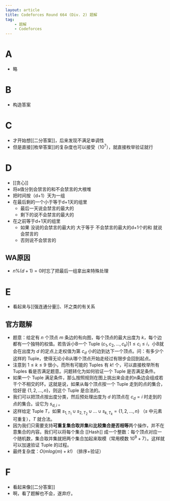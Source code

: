 ```yaml
---
layout: article
title: Codeforces Round 664 (Div. 2) 题解
tag:
    - 题解
    - Codeforces
---
```


# A
- 略
# B
- 构造答案
# C
- 才开始想[[二分答案]]，后来发现不满足单调性
- 但是直接[[枚举答案]]的复杂度也可以接受（$10^7$），就直接枚举验证就行
# D
- [[贪心]]
- 将a值分到会禁言的和不会禁言的大根堆
- 把时间按（d+1）天为一组
- 在最后剩的一个小于等于d+1天的组里
	- 最后一天说会禁言的最大的
	- 剩下的说不会禁言的最大的
- 在之前等于d+1天的组里
	- 如果 没说的会禁言的最大的 大于等于 不会禁言的最大的d+1个的和 就说会禁言的
	- 否则说不会禁言的

## WA原因
- $n \% (d+1) = 0$时忘了把最后一组拿出来特殊处理

# E
- 看起来与[[强连通分量]]、环之类的有关系

## 官方题解
- 题意：给定有 $n$ 个顶点 $m$ 条边的有向图，每个顶点的最大出度为 $k$，每个边都有一个独特的权值。若告诉小B一个 Tuple $(c_1, c_2, ... , c_k) | 1 \leq c_i \leq i$，小B就会在出度为 $d$ 的定点上走权值为第 $c_d$ 小的边到达下一个顶点。问：有多少个这样的 Tuple，使得无论小B从哪个顶点开始走经过有限步会回到起点。
- 注意到 $1 \leq k \leq 9$ 很小，而所有可能的 Tuples 有 $k!$ 个，可以直接枚举所有 Tuples 看是否满足题意。问题转化为如何验证一个 Tuple 是否满足条件。
- 如果一个 Tuple 满足条件，那么按照规则在图上挑出来会走的n条边会组成若干个不相交的环。这就是说，如果从每个顶点按一个 Tuple 走到的点的集合，恰好是 $\{1, 2, ..., n \}$，则这个 Tuple 是合法的。
- 我们可以把顶点按出度分类，然后预处理出度为 $d$ 的顶点在 $c_d = i$ 时走到的点的集合。设它为 $s_{d,i}$ 。
- 这样给定 Tuple $T$，如果 $s_{1, T_1} \cup s_{2, T_2} \cup ... \cup s_{k, T_k} = \{1, 2, ..., n \}$ （$s$ 中元素可重复），$T$ 就合法。
- 因为我们只需要支持**可重复集合取并集**和**比较集合是否相等**两个操作，并不在意集合的内容。我们可以将每个集合 [[Hash]] 成一个整数：每个顶点对应一个随机数，集合取并集就把两个集合加起来取模（常用模数 $10^9 + 7$）。这样就可以加速验证 Tuple 的过程。
- 最终复杂度：$O(mlog(m) + k!)$ （排序+验证）

# F
- 看起来像[[二分答案]]
- 啊，看了题解也不会，遂弃疗。